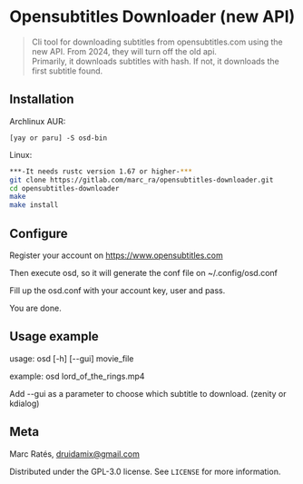 # Opensubtitles Downloader (new API) 
> Cli tool for downloading subtitles from opensubtitles.com using the new API. From 2024, they will turn off the old api.<br>
> Primarily, it downloads subtitles with hash. If not, it downloads the first subtitle found.
## Installation
Archlinux AUR:
```
[yay or paru] -S osd-bin
```
Linux:

```sh
***-It needs rustc version 1.67 or higher-***
git clone https://gitlab.com/marc_ra/opensubtitles-downloader.git
cd opensubtitles-downloader
make
make install
```
## Configure
Register your account on https://www.opensubtitles.com

Then execute osd, so it will generate the conf file on ~/.config/osd.conf

Fill up the osd.conf with your account key, user and pass.

You are done.

## Usage example

usage: osd [-h] [--gui] movie_file

example: osd lord_of_the_rings.mp4

Add --gui as a parameter to choose which subtitle to download. (zenity or kdialog)


## Meta

Marc Ratés, druidamix@gmail.com

Distributed under the GPL-3.0 license. See ``LICENSE`` for more information.


